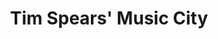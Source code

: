 ---
title: "Tim Spears' Music City"
url: /waynesboro/tim-spears-music-city/
shop: musical instrument
---